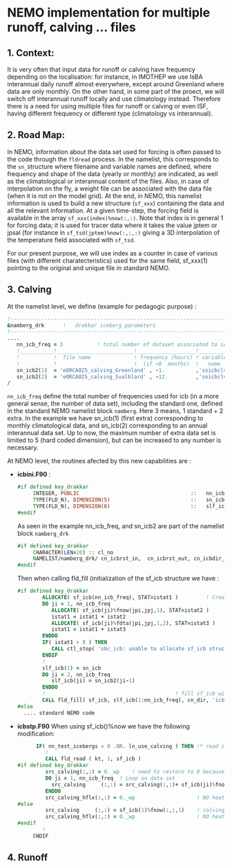 # NEMO implementation for multiple runoff, calving ... files
## 1. Context:
It is very often that input data for runoff or calving have frequency depending on the localisation: for instance, in IMOTHEP we use IsBA interannual daily runoff almost
everywhere, except around Greenland where data are only monthly. On the other hand, in some part of the proect, we will switch off interannual runoff locally and use climatology
instead.  Therefore there is a need for using multiple files for runoff or calving or even ISF, having different frequency or different type (climatology vs interannual). 

## 2. Road Map:
In NEMO, information about the data set used for forcing is often passed to the code through the `fldread` process. In the namelist, this corresponds to the `sn_`structure
where filename and variable names are defined, where frequency and shape of the data (yearly or monthly) are indicated, as well as the climatological or interannual content of the files.  Also, in case of interpolation on the fly, a weight file can be associated with the data file (when it is not on the model grid). At the end, in NEMO, this namelist 
information is used to build a new structure (`sf_xxx`) containing the data and all the relevant information. At a given time-step, the forcing field is available in the array
`sf_xxx(index)%now(:,:)`. Note that index is in general 1 for forcing data; it is used for tracer data where it takes the value jptem or jpsal (for instance in
`sf_tsd(jptem)%now(:,:,:)` giving a 3D interpolation of the temperature field associated with `sf_tsd`.

For our present purpose, we will use index as a counter in case of various files (with different charatecteristics) used for the same field, sf_xxx(1) pointing to the
original and unique file in standard NEMO.

## 3. Calving
At the namelist level, we define (example for pedagogic purpose) :

```fortran
!-----------------------------------------------------------------------
&namberg_drk      !   drakkar iceberg parameters
!-----------------------------------------------------------------------
....
   nn_icb_freq = 3           ! total number of dataset associated to icb
   !___________!_________________________!___________________!___________!_____________!________!___________!__________________!__________!_______________!
   !           !  file name              ! frequency (hours) ! variable  ! time interp.!  clim  ! 'yearly'/ ! weights filename ! rotation ! land/sea mask !
   !           !                         !  (if <0  months)  !   name    !   (logical) !  (T/F) ! 'monthly' !                  ! pairing  !    filename   !
   sn_icb2(1)  = 'eORCA025_calving_Greenland' , -1.          ,'soicbclv' ,  .TRUE.     , .true. , 'yearly'  , ''               , ''       , ''
   sn_icb2(2)  = 'eORCA025_calving_Svalblard' , -12.         ,'soicbclv' ,  .TRUE.     , .false. , 'yearly'  , ''              , ''       , ''
/
```

`nn_icb_freq` define the total number of frequencies used for icb (in a more general sense, the number of data set), including the standard one, defined in the standard
NEMO namelist block `namberg`.  Here 3 means, 1 standard + 2 extra. In the example we have sn_icb(1) (first extra) corresponding to monthly climatological data, and
sn_icb(2) corresponding to an annual interannual data set.  Up to now, the maximum number of extra data set is limited to 5 (hard coded dimension), but can be increased to any
number is necessary.

At NEMO level, the routines afected by this new capabilities are :
  * **icbini.F90** : 

    ```fortran
    #if defined key_drakkar
         INTEGER, PUBLIC                                    ::   nn_icb_freq     !: Total number of frequency file for calving including standard
         TYPE(FLD_N), DIMENSION(5)                          ::   sn_icb2         !: extra frequency calving file ( less than 6 files do far)
         TYPE(FLD_N), DIMENSION(6)                          ::   slf_icb         !: local namelist structure to collect all different data set for ICB
    #endif
    ```
    
    As seen in the example nn_icb_freq, and sn_icb2 are part of the namelist block `namberg_drk`

    ```fortran
    #if defined key_drakkar
         CHARACTER(LEN=20) :: cl_no
         NAMELIST/namberg_drk/ cn_icbrst_in,  cn_icbrst_out, cn_icbdir_trj, nn_icb_freq, sn_icb2
    #endif
    ```

    Then when calling fld_fill (initialization of the sf_icb structure we have :

    ```fortran
    #if defined key_drakkar
            ALLOCATE( sf_icb(nn_icb_freq), STAT=istat1 )         ! Create sf_icb structure (calving)
            DO ji = 1, nn_icb_freq
               ALLOCATE( sf_icb(ji)%fnow(jpi,jpj,1), STAT=istat2 )
               istat1 = istat1 + istat2
               ALLOCATE( sf_icb(ji)%fdta(jpi,jpj,1,2), STAT=istat3 )
               istat1 = istat1 + istat3
            ENDDO
            IF( istat1 > 0 ) THEN
               CALL ctl_stop( 'sbc_icb: unable to allocate sf_icb structure' )   ;   RETURN
            ENDIF
            !
            slf_icb(1) = sn_icb
            DO ji = 2, nn_icb_freq
               slf_icb(ji) = sn_icb2(ji-1)
            ENDDO
            !                                          ! fill sf_icb with the namelist (sn_icb) and control print
            CALL fld_fill( sf_icb, slf_icb(1:nn_icb_freq), cn_dir, 'icb_init', 'read calving data', 'namicb' )
    #else
      .... standard NEMO code
    ```
  * **icbstp.F90**
    When using sf_icb()%now we have the following modification:

    ```fortran
          IF( nn_test_icebergs < 0 .OR. ln_use_calving ) THEN !* read calving data
             !
             CALL fld_read ( kt, 1, sf_icb )
    #if defined key_drakkar
             src_calving(:,:) = 0._wp    ! need to restore to 0 because of the accumulation
             DO ji = 1, nn_icb_freq  ! Loop on data set
               src_calving     (:,:) = src_calving(:,:)+ sf_icb(ji)%fnow(:,:,1)    ! calving in km^3/year (water equivalent)
             ENDDO
             src_calving_hflx(:,:) = 0._wp                    ! NO heat flux for now
    #else
             src_calving     (:,:) = sf_icb(1)%fnow(:,:,1)    ! calving in km^3/year (water equivalent)
             src_calving_hflx(:,:) = 0._wp                    ! NO heat flux for now
    #endif
            !
         ENDIF
    ```


## 4. Runoff
